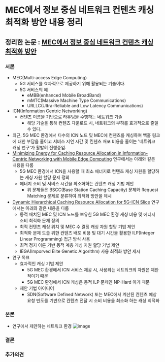 # MEC에서 정보 중심 네트워크 컨텐츠 캐싱 최적화 방안 내용 정리
## 정리한 논문 : [MEC에서 정보 중심 네트워크 컨텐츠 캐싱 최적화 방안](https://www.dbpia.co.kr/journal/articleDetail?nodeId=NODE11022693)
### 서론
- MEC(Multi-access Edge Computing)
    - 5G 서비스를 효과적으로 제공하기 위해 활용되는 기술이다.
    - 5G 서비스의 예
        - eMBB(enhanced Mobile BroadBand)
        - mMTC(Massive Machine Type Communications)
        - URLLC(Ultra-Reliable and Low Latency Communications)
- ICN(Information Centric Networking)
    - 컨텐츠 이름을 기반으로 라우팅을 수행하는 네트워크 기술
        - 해당 기술을 통해 컨텐츠 다운로드 시, 네트워크의 부하를 효과적으로 줄일 수 있다.
- 최근, 5G MEC 환경에서 다수의 ICN 노드 및 MEC에 컨첸츠를 캐싱하여 백홀 링크에 대한 부담을 줄이고 서비스 지연 시간 및 컨첸츠 배포 비용을 줄이는 '네트워크 캐싱 연구'가 활발히 진행중임.
- [Minimizing Energy for Caching Resource Allocation in Information-Centric Networking with Mobile Edge Computing](https://ieeexplore.ieee.org/document/8890386) 연구에서는 아래와 같은 내용을 다룸
    - 5G MEC 환경에서 ICN을 사용할 때 최소 에너지로 컨텐츠 캐싱 자원들 할당하는 캐싱 자원 할당 문제 정의
    - 에너지 소비 및 서비스 시간을 최소화하는 컨텐츠 캐싱 기법 제안
        - 위 문제들은 BSCC(Base Station Caching Capacity) 문제와 Request Matching 문제로 분류하여 최적화 방안을 제시
- [Dynamic Hierarchical Caching Resource Allocation for 5G-ICN Slice](https://ieeexplore.ieee.org/document/9552913) 연구에서는 아래와 같은 내용을 다룸
    - 동적 배치된 MEC 및 ICN 노드를 보유한 5G MEC 환경 캐싱 비용 및 에너지 소비 최적화 문제 정의
    - 최적 컨텐츠 캐싱 위치 및 MEC 수 결정 캐싱 자원 할당 기법 제안
    - 최적화 문제 도출 위한 컨텐츠 배포 비용 및 대기 시간을 활용한 ILP(Integer Linear Programming) 접근 방식 사용
    - 최적 정지 이론 기반 동적 계층 개싱 자원 할당 기법 제안
    - IEGA(Imporved Elite Genetic Algorithm) 사용 최적화 방안 제시
- 연구 목표
    - 효과적인 캐싱 기법 제안
        - 5G MEC 환경에서 ICN 서비스 제공 시, 사용되는 네트워크의 자원은 제한적이기 때문
        - 5G MEC 환경에서 ICN 캐싱은 동적 ILP 문제인 NP-Hard 이기 때문
    - 제안 기법 아이디어
        - SDN(Software Defined Network) 또는 MEC에서 계산된 컨텐츠 예상 요청 빈도를 기반으로 컨텐츠 전달 시 소비 비용을 최소화 하는 캐싱 최적화
### 본론
- 연구에서 제안하는 네트워크 환경
![image](https://github.com/WoogiBoogi1129/ICN-NDN-Study/assets/110087545/e13d9646-82b3-4ae4-b578-665e067e9a15)
### 결론
### 추가의견